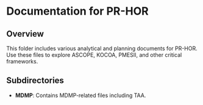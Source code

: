 # Documentation for PR-HOR

## Overview
This folder includes various analytical and planning documents for PR-HOR. Use these files to explore ASCOPE, KOCOA, PMESII, and other critical frameworks.

## Subdirectories
- **MDMP**: Contains MDMP-related files including TAA.
